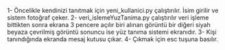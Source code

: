 
1- Öncelikle kendinizi tanıtmak için yeni_kullanici.py çalıştırılır. İsim girilir ve sistem fotoğraf çeker.
2- veri_islemeYuzTanima.py çalıştırılır veri işleme bittikten sonra ekrana 3 pencere açılır biri alınan görüntü bir diğeri siyah beyaza çevrilmiş görüntü sonuncu ise yüz tanıma sistemi ekranıdır.
3- Kişi tanındığında ekranda mesaj kutusu çıkar.
4- Çıkmak için esc tuşuna basılır.
